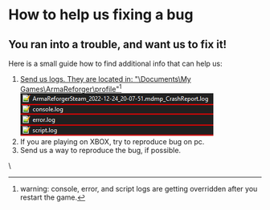 # How to help us fixing a bug

## You ran into a trouble, and want us to fix it!

Here is a small guide how to find additional info that can help us:

1. [Send us logs. They are located in: "\Documents\My Games\ArmaReforger\profile"](#user-content-fn-1)[^1]![](<../../../.gitbook/assets/image (139).png>)
2. If you are playing on XBOX, try to reproduce bug on pc.
3. Send us a way to reproduce the bug, if possible.

\\

[^1]: warning: console, error, and script logs are getting overridden after you restart the game.

